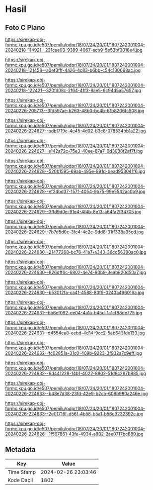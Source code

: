 # Hasil

## Foto C Plano

https://sirekap-obj-formc.kpu.go.id/e507/pemilu/pdpr/18/07/24/20/01/1807242001004-20240218-114921--231cae93-9389-4067-acb9-5b53bf3018e4.jpg

https://sirekap-obj-formc.kpu.go.id/e507/pemilu/pdpr/18/07/24/20/01/1807242001004-20240218-121458--a0ef3fff-4a26-4c83-b6bb-c54c130068ac.jpg

https://sirekap-obj-formc.kpu.go.id/e507/pemilu/pdpr/18/07/24/20/01/1807242001004-20240218-122421--320fd08c-2f64-41f3-8ae5-6c94d5a57657.jpg

https://sirekap-obj-formc.kpu.go.id/e507/pemilu/pdpr/18/07/24/20/01/1807242001004-20240226-205713--3fd597ae-b263-48b0-bc4b-61b8206fc508.jpg

https://sirekap-obj-formc.kpu.go.id/e507/pemilu/pdpr/18/07/24/20/01/1807242001004-20240226-224627--bdbf719e-4e45-4d02-b3c8-078534bb1a22.jpg

https://sirekap-obj-formc.kpu.go.id/e507/pemilu/pdpr/18/07/24/20/01/1807242001004-20240226-224627--e142a72c-75e3-40ee-87a7-0d3038f2af7f.jpg

https://sirekap-obj-formc.kpu.go.id/e507/pemilu/pdpr/18/07/24/20/01/1807242001004-20240226-224628--520b1595-69ab-495e-991d-bead953041f6.jpg

https://sirekap-obj-formc.kpu.go.id/e507/pemilu/pdpr/18/07/24/20/01/1807242001004-20240226-224628--ef24bd37-157f-4054-9b75-99e5542ac0b9.jpg

https://sirekap-obj-formc.kpu.go.id/e507/pemilu/pdpr/18/07/24/20/01/1807242001004-20240226-224629--3ffd9d0e-91e4-4f4b-8e13-a64fa2f34705.jpg

https://sirekap-obj-formc.kpu.go.id/e507/pemilu/pdpr/18/07/24/20/01/1807242001004-20240226-224629--7b7d5d0c-3fc4-4c2c-9dd8-31ff338a35cd.jpg

https://sirekap-obj-formc.kpu.go.id/e507/pemilu/pdpr/18/07/24/20/01/1807242001004-20240226-224630--21477268-bc76-41a7-a343-36cd56390ac0.jpg

https://sirekap-obj-formc.kpu.go.id/e507/pemilu/pdpr/18/07/24/20/01/1807242001004-20240226-224630--826dff6c-6802-4e74-80b9-3eab820d50a7.jpg

https://sirekap-obj-formc.kpu.go.id/e507/pemilu/pdpr/18/07/24/20/01/1807242001004-20240226-224630--b53012fa-ca4f-4588-83f9-0243a496016a.jpg

https://sirekap-obj-formc.kpu.go.id/e507/pemilu/pdpr/18/07/24/20/01/1807242001004-20240226-224631--bb6ef092-ee04-4a1a-b45d-1a1cf88de775.jpg

https://sirekap-obj-formc.kpu.go.id/e507/pemilu/pdpr/18/07/24/20/01/1807242001004-20240226-224631--d4554ea8-eebd-4d14-9cc2-5ab643fde133.jpg

https://sirekap-obj-formc.kpu.go.id/e507/pemilu/pdpr/18/07/24/20/01/1807242001004-20240226-224632--fc02851a-31c0-409b-9223-3f932a7c9eff.jpg

https://sirekap-obj-formc.kpu.go.id/e507/pemilu/pdpr/18/07/24/20/01/1807242001004-20240226-224632--6d441228-14b1-4022-8802-51d8c287b885.jpg

https://sirekap-obj-formc.kpu.go.id/e507/pemilu/pdpr/18/07/24/20/01/1807242001004-20240226-224633--b48e7d38-23fd-42e9-b2cb-609b980a246e.jpg

https://sirekap-obj-formc.kpu.go.id/e507/pemilu/pdpr/18/07/24/20/01/1807242001004-20240226-224633--2e01716f-d56f-4b58-b5a1-b56c9232392c.jpg

https://sirekap-obj-formc.kpu.go.id/e507/pemilu/pdpr/18/07/24/20/01/1807242001004-20240226-224626--1f597861-43fe-4934-a802-2ae0717bc889.jpg


## Metadata

| Key        | Value               |
| ---------- | ------------------- |
| Time Stamp | 2024-02-26 23:03:46 |
| Kode Dapil | 1802                |



